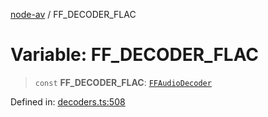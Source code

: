 [node-av](../globals.md) / FF\_DECODER\_FLAC

# Variable: FF\_DECODER\_FLAC

> `const` **FF\_DECODER\_FLAC**: [`FFAudioDecoder`](../type-aliases/FFAudioDecoder.md)

Defined in: [decoders.ts:508](https://github.com/seydx/av/blob/f8631fc881b394300b1479f511d55cf1c370a87f/src/constants/decoders.ts#L508)
